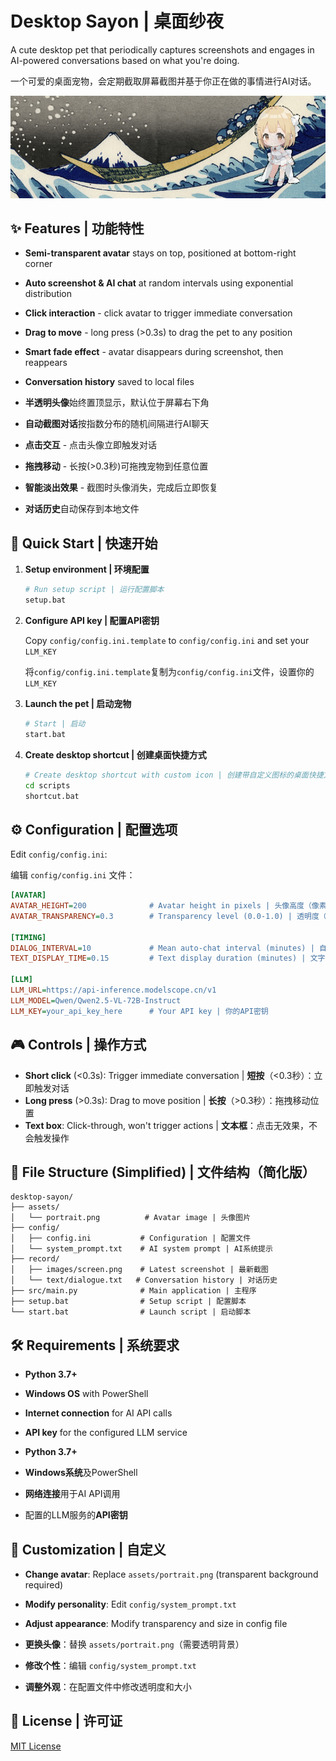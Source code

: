 # Desktop Sayon | 桌面纱夜

A cute desktop pet that periodically captures screenshots and engages in AI-powered conversations based on what you're doing.

一个可爱的桌面宠物，会定期截取屏幕截图并基于你正在做的事情进行AI对话。

![demo](assets/demo.png)

## ✨ Features | 功能特性

- **Semi-transparent avatar** stays on top, positioned at bottom-right corner
- **Auto screenshot & AI chat** at random intervals using exponential distribution
- **Click interaction** - click avatar to trigger immediate conversation
- **Drag to move** - long press (>0.3s) to drag the pet to any position
- **Smart fade effect** - avatar disappears during screenshot, then reappears
- **Conversation history** saved to local files

- **半透明头像**始终置顶显示，默认位于屏幕右下角
- **自动截图对话**按指数分布的随机间隔进行AI聊天
- **点击交互** - 点击头像立即触发对话
- **拖拽移动** - 长按(>0.3秒)可拖拽宠物到任意位置
- **智能淡出效果** - 截图时头像消失，完成后立即恢复
- **对话历史**自动保存到本地文件

## 🚀 Quick Start | 快速开始

1. **Setup environment | 环境配置**
   ```bash
   # Run setup script | 运行配置脚本
   setup.bat
   ```

2. **Configure API key | 配置API密钥**

   Copy `config/config.ini.template` to `config/config.ini` and set your `LLM_KEY`
   
   将`config/config.ini.template`复制为`config/config.ini`文件，设置你的 `LLM_KEY`

3. **Launch the pet | 启动宠物**
   ```bash
   # Start | 启动
   start.bat
   ```

4. **Create desktop shortcut | 创建桌面快捷方式**
   ```bash
   # Create desktop shortcut with custom icon | 创建带自定义图标的桌面快捷方式
   cd scripts
   shortcut.bat
   ```

## ⚙️ Configuration | 配置选项

Edit `config/config.ini`:

编辑 `config/config.ini` 文件：

```ini
[AVATAR]
AVATAR_HEIGHT=200              # Avatar height in pixels | 头像高度（像素）
AVATAR_TRANSPARENCY=0.3        # Transparency level (0.0-1.0) | 透明度（0.0-1.0）

[TIMING]
DIALOG_INTERVAL=10             # Mean auto-chat interval (minutes) | 自动对话平均间隔（分钟）
TEXT_DISPLAY_TIME=0.15         # Text display duration (minutes) | 文字显示时长（分钟）

[LLM]
LLM_URL=https://api-inference.modelscope.cn/v1
LLM_MODEL=Qwen/Qwen2.5-VL-72B-Instruct
LLM_KEY=your_api_key_here      # Your API key | 你的API密钥
```

## 🎮 Controls | 操作方式

- **Short click** (<0.3s): Trigger immediate conversation | **短按**（<0.3秒）：立即触发对话
- **Long press** (>0.3s): Drag to move position | **长按**（>0.3秒）：拖拽移动位置
- **Text box**: Click-through, won't trigger actions | **文本框**：点击无效果，不会触发操作

## 📁 File Structure (Simplified) | 文件结构（简化版）

```
desktop-sayon/
├── assets/
│   └── portrait.png          # Avatar image | 头像图片
├── config/
│   ├── config.ini           # Configuration | 配置文件
│   └── system_prompt.txt    # AI system prompt | AI系统提示
├── record/
│   ├── images/screen.png    # Latest screenshot | 最新截图
│   └── text/dialogue.txt   # Conversation history | 对话历史
├── src/main.py              # Main application | 主程序
├── setup.bat                # Setup script | 配置脚本
└── start.bat                # Launch script | 启动脚本
```

## 🛠️ Requirements | 系统要求

- **Python 3.7+**
- **Windows OS** with PowerShell
- **Internet connection** for AI API calls
- **API key** for the configured LLM service

- **Python 3.7+**
- **Windows系统**及PowerShell
- **网络连接**用于AI API调用
- 配置的LLM服务的**API密钥**

## 🎨 Customization | 自定义

- **Change avatar**: Replace `assets/portrait.png` (transparent background required)
- **Modify personality**: Edit `config/system_prompt.txt`
- **Adjust appearance**: Modify transparency and size in config file

- **更换头像**：替换 `assets/portrait.png`（需要透明背景）
- **修改个性**：编辑 `config/system_prompt.txt`
- **调整外观**：在配置文件中修改透明度和大小

## 📝 License | 许可证

[MIT License](https://opensource.org/licenses/MIT)
